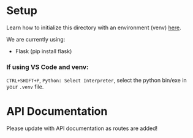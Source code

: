 # Setup

Learn how to initialize this directory with an environment (venv) [here](https://flask.palletsprojects.com/en/3.0.x/installation/).

We are currently using: 
- Flask (pip install flask)

### If using VS Code and venv:
`CTRL+SHIFT+P`, `Python: Select Interpreter`, select the python bin/exe in your `.venv` file.

# API Documentation

Please update with API documentation as routes are added!